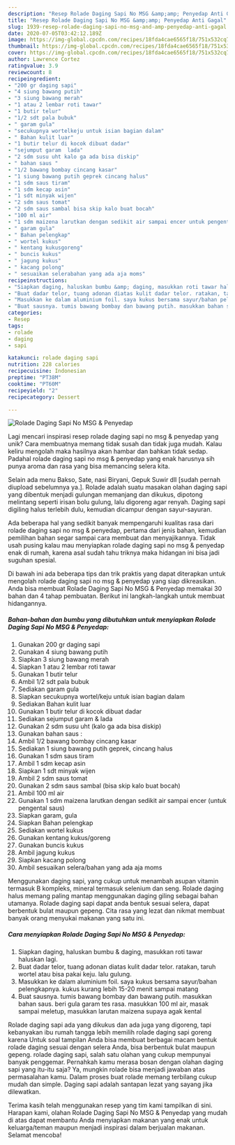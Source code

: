 ```yaml
---
description: "Resep Rolade Daging Sapi No MSG &amp;amp; Penyedap Anti Gagal"
title: "Resep Rolade Daging Sapi No MSG &amp;amp; Penyedap Anti Gagal"
slug: 1939-resep-rolade-daging-sapi-no-msg-and-amp-penyedap-anti-gagal
date: 2020-07-05T03:42:12.189Z
image: https://img-global.cpcdn.com/recipes/18fda4cae6565f18/751x532cq70/rolade-daging-sapi-no-msg-penyedap-foto-resep-utama.jpg
thumbnail: https://img-global.cpcdn.com/recipes/18fda4cae6565f18/751x532cq70/rolade-daging-sapi-no-msg-penyedap-foto-resep-utama.jpg
cover: https://img-global.cpcdn.com/recipes/18fda4cae6565f18/751x532cq70/rolade-daging-sapi-no-msg-penyedap-foto-resep-utama.jpg
author: Lawrence Cortez
ratingvalue: 3.9
reviewcount: 8
recipeingredient:
- "200 gr daging sapi"
- "4 siung bawang putih"
- "3 siung bawang merah"
- "1 atau 2 lembar roti tawar"
- "1 butir telur"
- "1/2 sdt pala bubuk"
- " garam gula"
- "secukupnya wortelkeju untuk isian bagian dalam"
- " Bahan kulit luar"
- "1 butir telur di kocok dibuat dadar"
- "sejumput garam  lada"
- "2 sdm susu uht kalo ga ada bisa diskip"
- " bahan saus "
- "1/2 bawang bombay cincang kasar"
- "1 siung bawang putih geprek cincang halus"
- "1 sdm saus tiram"
- "1 sdm kecap asin"
- "1 sdt minyak wijen"
- "2 sdm saus tomat"
- "2 sdm saus sambal bisa skip kalo buat bocah"
- "100 ml air"
- "1 sdm maizena larutkan dengan sedikit air sampai encer untuk pengental saus"
- " garam gula"
- " Bahan pelengkap"
- " wortel kukus"
- " kentang kukusgoreng"
- " buncis kukus"
- " jagung kukus"
- " kacang polong"
- " sesuaikan selerabahan yang ada aja moms"
recipeinstructions:
- "Siapkan daging, haluskan bumbu &amp; daging, masukkan roti tawar haluskan lagi."
- "Buat dadar telor, tuang adonan diatas kulit dadar telor. ratakan, taruh wortel atau bisa pakai keju. lalu gulung."
- "Masukkan ke dalam aluminium foil. saya kukus bersama sayur/bahan pelengkapnya. kukus kurang lebih 15-20 menit sampai matang"
- "Buat sausnya. tumis bawang bombay dan bawang putih. masukkan bahan saus. beri gula garam tes rasa. masukkan 100 ml air, masak sampai meletup, masukkan larutan maizena supaya agak kental"
categories:
- Resep
tags:
- rolade
- daging
- sapi

katakunci: rolade daging sapi 
nutrition: 228 calories
recipecuisine: Indonesian
preptime: "PT38M"
cooktime: "PT60M"
recipeyield: "2"
recipecategory: Dessert

---
```



![Rolade Daging Sapi No MSG &amp; Penyedap](https://img-global.cpcdn.com/recipes/18fda4cae6565f18/751x532cq70/rolade-daging-sapi-no-msg-penyedap-foto-resep-utama.jpg)

Lagi mencari inspirasi resep rolade daging sapi no msg &amp; penyedap yang unik? Cara membuatnya memang tidak susah dan tidak juga mudah. Kalau keliru mengolah maka hasilnya akan hambar dan bahkan tidak sedap. Padahal rolade daging sapi no msg &amp; penyedap yang enak harusnya sih punya aroma dan rasa yang bisa memancing selera kita.

Selain ada menu Bakso, Sate, nasi Biryani, Gepuk Suwir dll [sudah pernah diupload sebelumnya ya.]. Rolade adalah suatu masakan olahan daging sapi yang dibentuk menjadi gulungan memanjang dan dikukus, dipotong melintang seperti irisan bolu gulung, lalu digoreng agar renyah. Daging sapi digiling halus terlebih dulu, kemudian dicampur dengan sayur-sayuran.

Ada beberapa hal yang sedikit banyak mempengaruhi kualitas rasa dari rolade daging sapi no msg &amp; penyedap, pertama dari jenis bahan, kemudian pemilihan bahan segar sampai cara membuat dan menyajikannya. Tidak usah pusing kalau mau menyiapkan rolade daging sapi no msg &amp; penyedap enak di rumah, karena asal sudah tahu triknya maka hidangan ini bisa jadi suguhan spesial.


Di bawah ini ada beberapa tips dan trik praktis yang dapat diterapkan untuk mengolah rolade daging sapi no msg &amp; penyedap yang siap dikreasikan. Anda bisa membuat Rolade Daging Sapi No MSG &amp; Penyedap memakai 30 bahan dan 4 tahap pembuatan. Berikut ini langkah-langkah untuk membuat hidangannya.

<!--inarticleads1-->

##### Bahan-bahan dan bumbu yang dibutuhkan untuk menyiapkan Rolade Daging Sapi No MSG &amp; Penyedap:

1. Gunakan 200 gr daging sapi
1. Gunakan 4 siung bawang putih
1. Siapkan 3 siung bawang merah
1. Siapkan 1 atau 2 lembar roti tawar
1. Gunakan 1 butir telur
1. Ambil 1/2 sdt pala bubuk
1. Sediakan  garam gula
1. Siapkan secukupnya wortel/keju untuk isian bagian dalam
1. Sediakan  Bahan kulit luar
1. Gunakan 1 butir telur di kocok dibuat dadar
1. Sediakan sejumput garam &amp; lada
1. Gunakan 2 sdm susu uht (kalo ga ada bisa diskip)
1. Gunakan  bahan saus :
1. Ambil 1/2 bawang bombay cincang kasar
1. Sediakan 1 siung bawang putih geprek, cincang halus
1. Gunakan 1 sdm saus tiram
1. Ambil 1 sdm kecap asin
1. Siapkan 1 sdt minyak wijen
1. Ambil 2 sdm saus tomat
1. Gunakan 2 sdm saus sambal (bisa skip kalo buat bocah)
1. Ambil 100 ml air
1. Gunakan 1 sdm maizena larutkan dengan sedikit air sampai encer (untuk pengental saus)
1. Siapkan  garam, gula
1. Siapkan  Bahan pelengkap
1. Sediakan  wortel kukus
1. Gunakan  kentang kukus/goreng
1. Gunakan  buncis kukus
1. Ambil  jagung kukus
1. Siapkan  kacang polong
1. Ambil  sesuaikan selera/bahan yang ada aja moms


Menggunakan daging sapi, yang cukup untuk menambah asupan vitamin termasuk B kompleks, mineral termasuk selenium dan seng. Rolade daging halus memang paling mantap menggunakan daging giling sebagai bahan utamanya. Rolade daging sapi dapat anda bentuk sesuai selera, dapat berbentuk bulat maupun gepeng. Cita rasa yang lezat dan nikmat membuat banyak orang menyukai makanan yang satu ini. 

<!--inarticleads2-->

##### Cara menyiapkan Rolade Daging Sapi No MSG &amp; Penyedap:

1. Siapkan daging, haluskan bumbu &amp; daging, masukkan roti tawar haluskan lagi.
1. Buat dadar telor, tuang adonan diatas kulit dadar telor. ratakan, taruh wortel atau bisa pakai keju. lalu gulung.
1. Masukkan ke dalam aluminium foil. saya kukus bersama sayur/bahan pelengkapnya. kukus kurang lebih 15-20 menit sampai matang
1. Buat sausnya. tumis bawang bombay dan bawang putih. masukkan bahan saus. beri gula garam tes rasa. masukkan 100 ml air, masak sampai meletup, masukkan larutan maizena supaya agak kental


Rolade daging sapi ada yang dikukus dan ada juga yang digoreng, tapi kebanyakan ibu rumah tangga lebih memilih rolade daging sapi goreng karena Untuk soal tampilan Anda bisa membuat berbagai macam bentuk rolade daging sesuai dengan selera Anda, bisa berbentuk bulat maupun gepeng. rolade daging sapi, salah satu olahan yang cukup mempunyai banyak penggemar. Pernahkah kamu merasa bosan dengan olahan daging sapi yang itu-itu saja? Ya, mungkin rolade bisa menjadi jawaban atas permasalahan kamu. Dalam proses buat rolade memang terbilang cukup mudah dan simple. Daging sapi adalah santapan lezat yang sayang jika dilewatkan. 

Terima kasih telah menggunakan resep yang tim kami tampilkan di sini. Harapan kami, olahan Rolade Daging Sapi No MSG &amp; Penyedap yang mudah di atas dapat membantu Anda menyiapkan makanan yang enak untuk keluarga/teman maupun menjadi inspirasi dalam berjualan makanan. Selamat mencoba!
